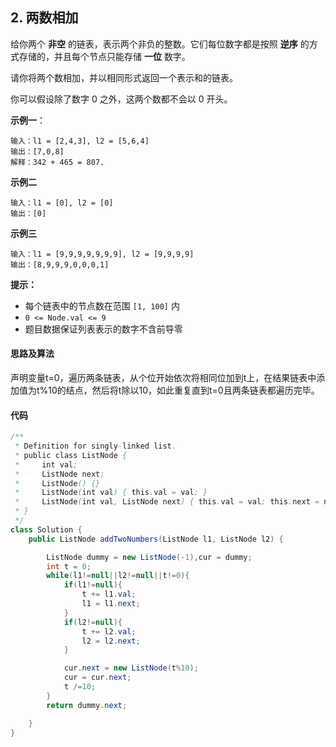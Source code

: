 ## 2. 两数相加

给你两个 **非空** 的链表，表示两个非负的整数。它们每位数字都是按照 **逆序** 的方式存储的，并且每个节点只能存储 **一位** 数字。

请你将两个数相加，并以相同形式返回一个表示和的链表。

你可以假设除了数字 0 之外，这两个数都不会以 0 开头。

 **示例一**：

```
输入：l1 = [2,4,3], l2 = [5,6,4]
输出：[7,0,8]
解释：342 + 465 = 807.
```

**示例二**

```
输入：l1 = [0], l2 = [0]
输出：[0]
```

**示例三**

```
输入：l1 = [9,9,9,9,9,9,9], l2 = [9,9,9,9]
输出：[8,9,9,9,0,0,0,1]
```

**提示：**

- 每个链表中的节点数在范围 `[1, 100]` 内
- `0 <= Node.val <= 9`
- 题目数据保证列表表示的数字不含前导零



#### 思路及算法

声明变量t=0，遍历两条链表，从个位开始依次将相同位加到t上，在结果链表中添加值为t%10的结点，然后将t除以10，如此重复直到t=0且两条链表都遍历完毕。



#### 代码

```Java
/**
 * Definition for singly-linked list.
 * public class ListNode {
 *     int val;
 *     ListNode next;
 *     ListNode() {}
 *     ListNode(int val) { this.val = val; }
 *     ListNode(int val, ListNode next) { this.val = val; this.next = next; }
 * }
 */
class Solution {
    public ListNode addTwoNumbers(ListNode l1, ListNode l2) {

        ListNode dummy = new ListNode(-1),cur = dummy;
        int t = 0;
        while(l1!=null||l2!=null||t!=0){
            if(l1!=null){
                t += l1.val;
                l1 = l1.next;
            }
            if(l2!=null){
                t += l2.val;
                l2 = l2.next;
            }

            cur.next = new ListNode(t%10);
            cur = cur.next;
            t /=10;
        }
        return dummy.next;

    }
}
```

